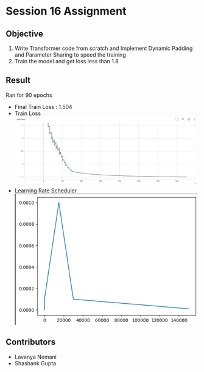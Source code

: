 # Session 16 Assignment

## Objective

1. Write Transformer code from scratch and Implement Dynamic Padding and Parameter Sharing to speed the training
2. Train the model and get loss less than 1.8


## Result

Ran for 90 epochs

* Final Train Loss : 1.504
* Train Loss
![Curves](./images/train_loss.png)
* Learning Rate Scheduler
![Curves](./images/lr_scheduler.png)

## Contributors

- Lavanya Nemani
- Shashank Gupta